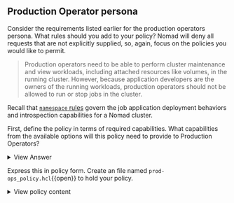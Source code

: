 ## Production Operator persona

Consider the requirements listed earlier for the production operators
persona. What rules should you add to your policy? Nomad will deny all requests
that are not explicitly supplied, so, again, focus on the policies you would
like to permit.

> Production operators need to be able to perform cluster
maintenance and view workloads, including attached resources like
volumes, in the running cluster. However, because application
developers are the owners of the running workloads, production
operators should not be allowed to run or stop jobs in the cluster.

Recall that [`namespace` rules] govern the job application deployment behaviors
and introspection capabilities for a Nomad cluster.

First, define the policy in terms of required capabilities. What capabilities
from the available options will this policy need to provide to Production
Operators?

<details><summary>View Answer</summary>

<table>
  <thead><tr><th>Capability</th><th>Desired</th></tr></thead>
  <tbody>
<tr><td><strong>deny</strong> - When multiple policies are associated with a token, deny will take precedence and prevent any capabilities. </td><td> N/A </td></tr>
<tr><td><strong>list-jobs</strong> - Allows listing the jobs and seeing coarse grain status. </td><td> ✅ </td></tr>
<tr><td><strong>read-job</strong> - Allows inspecting a job and seeing fine grain status. </td><td> ✅ </td></tr>
<tr><td><strong>submit-job</strong> - Allows jobs to be submitted or modified. </td><td> 🚫 </td></tr>
<tr><td><strong>dispatch-job</strong> - Allows jobs to be dispatched. </td><td> 🚫 </td></tr>
<tr><td><strong>read-logs</strong> - Allows the logs associated with a job to be viewed. </td><td> 🚫 </td></tr>
<tr><td><strong>read-fs</strong> - Allows the filesystem of allocations associated to be viewed. </td><td> 🚫 </td></tr>
<tr><td><strong>alloc-exec</strong> - Allows an operator to connect and run commands in running allocations. </td><td> 🚫 </td></tr>
<tr><td><strong>alloc-node-exec</strong> - Allows an operator to connect and run commands in allocations running without filesystem isolation, for example, raw_exec jobs. </td><td> 🚫 </td></tr>
<tr><td><strong>alloc-lifecycle</strong> - Allows an operator to stop individual allocations manually. </td><td> 🚫 </td></tr>
<tr><td><strong>csi-register-plugin</strong> - Allows jobs to be submitted that register themselves as CSI plugins. </td><td> 🚫 </td></tr>
<tr><td><strong>csi-write-volume</strong> - Allows CSI volumes to be registered or deregistered. </td><td> 🚫 </td></tr>
<tr><td><strong>csi-read-volume</strong> - Allows inspecting a CSI volume and seeing fine grain status. </td><td> ✅ </td></tr>
<tr><td><strong>csi-list-volume</strong> - Allows listing CSI volumes and seeing coarse grain status. </td><td> ✅ </td></tr>
<tr><td><strong>csi-mount-volume</strong> - Allows jobs to be submitted that claim a CSI volume. </td><td> 🚫 </td></tr>
<tr><td><strong>list-scaling-policies</strong> - Allows listing scaling policies. </td><td> 🚫 </td></tr>
<tr><td><strong>read-scaling-policy</strong> - Allows inspecting a scaling policy. </td><td> 🚫 </td></tr>
<tr><td><strong>read-job-scaling</strong> - Allows inspecting the current scaling of a job. </td><td> 🚫 </td></tr>
<tr><td><strong>scale-job</strong> - Allows scaling a job up or down. </td><td> 🚫 </td></tr>
<tr><td><strong>sentinel-override</strong> - Allows soft mandatory policies to be overridden. </td><td> 🚫 </td></tr>
</tbody></table>
<br /><br />
Again, the course-grained `policy` value of a namespace rule is a list of
capabilities.

<!-- markdownlint-disable no-inline-html -->
<table>
  <thead>
    <tr><th> Policy value </th><th> Capabilities </th></tr>
  </thead>
  <tbody>
    <tr><td><code>deny</code></td><td>deny </td></tr>
    <tr><td><code>read</code></td><td>list-jobs<br />read-job<br />csi-list-volume<br />csi-read-volume<br />list-scaling-policies<br />read-scaling-policy<br />read-job-scaling </td></tr>
    <tr><td><code>write</code></td><td>list-jobs<br />read-job<br />submit-job<br />dispatch-job<br />read-logs<br />read-fs<br />alloc-exec<br />alloc-lifecycle<br />csi-write-volume<br />csi-mount-volume<br />list-scaling-policies<br />read-scaling-policy<br />read-job-scaling<br />scale-job </td></tr>
    <tr><td><code>scale</code></td><td>list-scaling-policies<br />read-scaling-policy<br />read-job-scaling<br />scale-job</td></tr>
    <tr><td><code>list</code></td><td>(grants listing plugin metadata only) </td></tr>
  </tbody>
</table>
<!-- markdownlint-restore -->

</details>

Express this in policy form. Create an file named `prod-ops_policy.hcl`{{open}}
to hold your policy.

<details><summary>View policy content</summary>

The capabilities required for the "default" Namespace the Namespace API are
captured with the `read` coarse-grained policy disposition.

<pre class="file" data-filename="prod-ops_policy.hcl" data-target="replace">
namespace "default" {
  policy = "read"
}
</pre>

Operators will also need to have access to several other API endpoints: node,
agent, operator. Consult the individual API documentation for more details on
the endpoints. For this scenario, you can use this rule set.

<pre class="file" data-filename="prod-ops_policy.hcl" data-target="append">
node {
  policy = "write"
}

agent {
  policy = "write"
}

operator {
  policy = "write"
}

plugin {
  policy = "list"
}
</pre>

Add all of these policy elements to your `prod-ops_policy.hcl` file.

</details>

[`namespace` rules]: /nomad/acls/policies#namespace-rules
